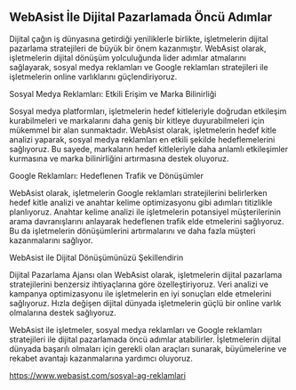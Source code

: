 ## WebAsist İle Dijital Pazarlamada Öncü Adımlar

Dijital çağın iş dünyasına getirdiği yeniliklerle birlikte, işletmelerin dijital pazarlama stratejileri de büyük bir önem kazanmıştır. WebAsist olarak, işletmelerin dijital dönüşüm yolculuğunda lider adımlar atmalarını sağlayarak, sosyal medya reklamları ve Google reklamları stratejileri ile işletmelerin online varlıklarını güçlendiriyoruz.

Sosyal Medya Reklamları: Etkili Erişim ve Marka Bilinirliği

Sosyal medya platformları, işletmelerin hedef kitleleriyle doğrudan etkileşim kurabilmeleri ve markalarını daha geniş bir kitleye duyurabilmeleri için mükemmel bir alan sunmaktadır. WebAsist olarak, işletmelerin hedef kitle analizi yaparak, sosyal medya reklamları en etkili şekilde hedeflemelerini sağlıyoruz. Bu sayede, markaların hedef kitleleriyle daha anlamlı etkileşimler kurmasına ve marka bilinirliğini artırmasına destek oluyoruz.

Google Reklamları: Hedeflenen Trafik ve Dönüşümler

WebAsist olarak, işletmelerin Google reklamları stratejilerini belirlerken hedef kitle analizi ve anahtar kelime optimizasyonu gibi adımları titizlikle planlıyoruz. Anahtar kelime analizi ile işletmelerin potansiyel müşterilerinin arama davranışlarını anlayarak hedeflenen trafik elde etmelerini sağlıyoruz. Bu da işletmelerin dönüşümlerini artırmalarını ve daha fazla müşteri kazanmalarını sağlıyor.

WebAsist ile Dijital Dönüşümünüzü Şekillendirin

Dijital Pazarlama Ajansı olan WebAsist olarak, işletmelerin dijital pazarlama stratejilerini benzersiz ihtiyaçlarına göre özelleştiriyoruz. Veri analizi ve kampanya optimizasyonu ile işletmelerin en iyi sonuçları elde etmelerini sağlıyoruz. Hızla değişen dijital dünyada işletmelerin güçlü bir online varlık olmalarına destek sağlıyoruz.

WebAsist ile işletmeler, sosyal medya reklamları ve Google reklamları stratejileri ile dijital pazarlamada öncü adımlar atabilirler. İşletmelerin dijital dünyada başarılı olmaları için gerekli olan araçları sunarak, büyümelerine ve rekabet avantajı kazanmalarına yardımcı oluyoruz.

 
https://www.webasist.com/sosyal-ag-reklamlari
